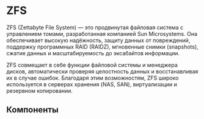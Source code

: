 # ZFS

ZFS (Zettabyte File System) — это продвинутая файловая система с управлением томами, разработанная компанией Sun Microsystems. Она обеспечивает высокую надёжность, защиту данных от повреждений, поддержку программных RAID (RAIDZ), мгновенные снимки (snapshots), сжатие данных и масштабируемость до эксабайтов информации.

ZFS совмещает в себе функции файловой системы и менеджера дисков, автоматически проверяя целостность данных и восстанавливая их в случае ошибок. Благодаря этим возможностям, ZFS широко используется в серверах хранения (NAS, SAN), виртуализации и резервном копировании.    

## Компоненты
